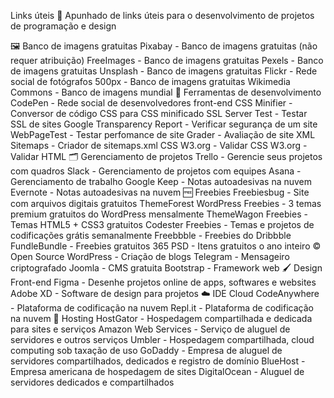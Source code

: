 Links úteis
📎 Apunhado de links úteis para o desenvolvimento de projetos de programação e design

🖼 Banco de imagens gratuitas
Pixabay - Banco de imagens gratuitas (não requer atribuição)
FreeImages - Banco de imagens gratuitas
Pexels - Banco de imagens gratuitas
Unsplash - Banco de imagens gratuitas
Flickr - Rede social de fotógrafos
500px - Banco de imagens gratuitas
Wikimedia Commons - Banco de imagens mundial
🔧 Ferramentas de desenvolvimento
CodePen - Rede social de desenvolvedores front-end
CSS Minifier - Conversor de código CSS para CSS minificado
SSL Server Test - Testar SSL de sites
Google Transparency Report - Verificar segurança de um site
WebPageTest - Testar perfomance de site
Grader - Avaliação de site
XML Sitemaps - Criador de sitemaps.xml
CSS W3.org - Validar CSS
W3.org - Validar HTML
🗂 Gerenciamento de projetos
Trello - Gerencie seus projetos com quadros
Slack - Gerenciamento de projetos com equipes
Asana - Gerenciamento de trabalho
Google Keep - Notas autoadesivas na nuvem
Evernote - Notas autoadesivas na nuvem
🆓 Freebies
Freebiesbug - Site com arquivos digitais gratuitos
ThemeForest WordPress Freebies - 3 temas premium gratuitos do WordPress mensalmente
ThemeWagon Freebies - Temas HTML5 + CSS3 gratuitos
Codester Freebies - Temas e projetos de codificações grátis semanalmente
Freebbble - Freebies do Dribbble
FundleBundle - Freebies gratuitos
365 PSD - Itens gratuitos o ano inteiro
© Open Source
WordPress - Criação de blogs
Telegram - Mensageiro criptografado
Joomla - CMS gratuita
Bootstrap - Framework web
🖌 Design Front-end
Figma - Desenhe projetos online de apps, softwares e websites
Adobe XD - Software de design para projetos
☁ IDE Cloud
CodeAnywhere - Plataforma de codificação na nuvem
Repl.it - Plataforma de codificação na nuvem
🏨 Hosting
HostGator - Hospedagem compartilhada e dedicada para sites e serviços
Amazon Web Services - Serviço de aluguel de servidores e outros serviços
Umbler - Hospedagem compartilhada, cloud computing sob taxação de uso
GoDaddy - Empresa de aluguel de servidores compartilhados, dedicados e registro de domínio
BlueHost - Empresa americana de hospedagem de sites
DigitalOcean - Aluguel de servidores dedicados e compartilhados
